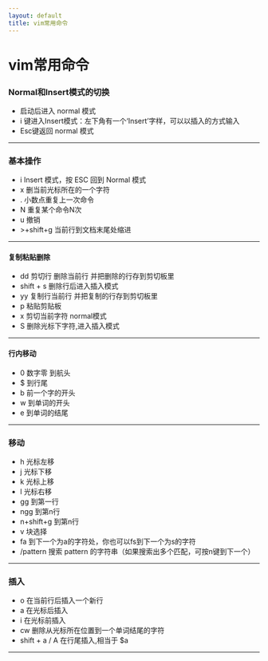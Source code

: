 ```yaml
---
layout: default
title: vim常用命令
---
```

# vim常用命令

### Normal和Insert模式的切换
- 启动后进入 normal 模式
- i 键进入Insert模式：左下角有一个‘Insert’字样，可以以插入的方式输入
- Esc键返回 normal 模式

---

### 基本操作
- i  Insert 模式，按 ESC 回到 Normal 模式
- x  删当前光标所在的一个字符
- . 小数点重复上一次命令
- N <command> 重复某个命令N次
- u 撤销
- &gt;+shift+g 当前行到文档末尾处缩进

---

#### 复制粘贴删除
- dd 剪切行 删除当前行 并把删除的行存到剪切板里
- shift + s 删除行后进入插入模式
- yy 复制行当前行 并把复制的行存到剪切板里
- p 粘贴剪贴板
- x 剪切当前字符 normal模式
- S 删除光标下字符,进入插入模式

---

#### 行内移动
- 0 数字零 到航头
- $ 到行尾
- b 前一个字的开头
- w 到单词的开头
- e 到单词的结尾

---

### 移动
- h 光标左移
- j 光标下移
- k 光标上移
- l 光标右移
- gg 到第一行
- ngg 到第n行
- n+shift+g 到第n行
- v 块选择
- fa 到下一个为a的字符处，你也可以fs到下一个为s的字符
- /pattern  搜索 pattern 的字符串（如果搜索出多个匹配，可按n键到下一个）

---

### 插入
- o 在当前行后插入一个新行
- a 在光标后插入
- i 在光标前插入
- cw 删除从光标所在位置到一个单词结尾的字符
- shift + a / A 在行尾插入,相当于 $a

---
